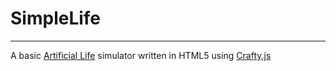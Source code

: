 ﻿# SimpleLife
----

A basic [Artificial Life](http://en.wikipedia.org/wiki/Artificial_life) simulator written in HTML5 using [Crafty.js](http://craftjs.com)